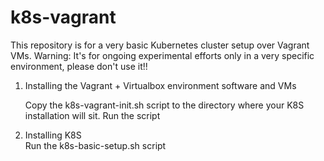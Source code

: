 # k8s-vagrant
This repository is for a very basic Kubernetes cluster setup over Vagrant VMs.
Warning: It's for ongoing experimental efforts only in a very specific environment, please don't use it!!

1) Installing the Vagrant + Virtualbox environment software and VMs
   
   Copy the k8s-vagrant-init.sh script to the directory where your K8S installation will sit.
   Run the script

2) Installing K8S   
   Run the k8s-basic-setup.sh script
